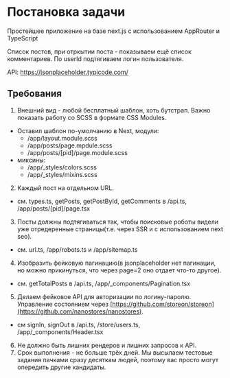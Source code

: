 # Постановка задачи

Простейшее приложение на базе next.js с использованием AppRouter и TypeScript

Список постов, при отркытии поста - показываем ещё список комментариев.
По userId подтягиваем логин пользователя.

API: https://jsonplaceholder.typicode.com/

## Требования

1. Внешний вид - любой бесплатный шаблон, хоть бутстрап. Важно показать работу со SCSS в формате CSS Modules.

- Оставил шаблон по-умолчанию в Next, модули:
  - /app/layout.module.scss
  - /app/posts/page.mpdule.scss
  - /app/posts/[pid]/page.module.scss
- миксины:
  - /app/\_styles/colors.scss
  - /app/\_styles/mixins.scss

2. Каждый пост на отдельном URL.

- см. types.ts, getPosts, getPostById, getComments в /api.ts, /app/posts/[pid]/page.tsx

3. Посты должны подтягиваться так, чтобы поисковые роботы видели уже отредеренные страницы(т.е. через SSR и с использованием next seo).

- см. url.ts, /app/robots.ts и /app/sitemap.ts

4. Изобразить фейковую пагинацию(в jsonplaceholder нет пагинации, но можно прикинуться, что через page=2 оно отдает что-то другое).

- см. getTotalPosts в /api.ts, /app/\_components/Pagination.tsx

5. Делаем фейковое API для авторизации по логину-паролю. Управление состоянием через [https://github.com/storeon/storeon](https://github.com/nanostores/nanostores).

- см signIn, signOut в /api.ts, /store/users.ts, /app/\_components/Header.tsx

6. Не должно быть лишних рендеров и лишних запросов к API.
7. Срок выполнения - не больше трёх дней. Мы высылаем тестовые задания пачками сразу десяткам людей, поэтому вас просто могут опередить другие кандидаты.
